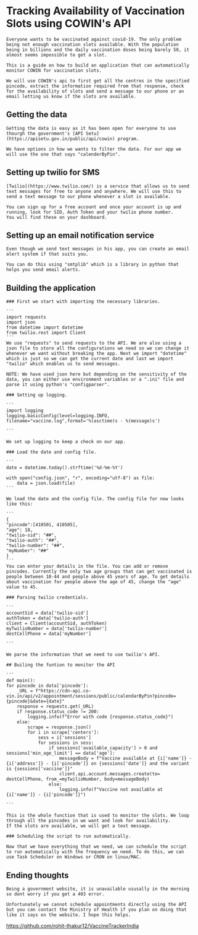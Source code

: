 # Tracking Availability of Vaccination Slots using COWIN's API

    Everyone wants to be vaccinated against covid-19. The only problem being not enough vaccination slots available. With the population being in billions and the daily vaccination doses being barely 50, it almost seems impossible to get a slot.

    This is a guide on how to build an application that can automatically monitor COWIN for vaccination slots. 

    We will use COWIN's api to first get all the centres in the specified pincode, extract the information required from that response, check for the availability of slots and send a message to our phone or an email letting us know if the slots are available.

## Getting the data

    Getting the data is easy as it has been open for everyone to use thourgh the government's [API Setu](https://apisetu.gov.in/public/api/cowin) program. 

    We have options in how we wants to filter the data. For our app we will use the one that says "calenderByPin". 

## Setting up twilio for SMS

    [Twilio](https://www.twilio.com/) is a service that allows us to send text messages for free to anyone and anywhere. We will use this to send a text message to our phone whenever a slot is available. 

    You can sign up for a free account and once your account is up and running, look for SID, Auth Token and your twilio phone number. 
    You will find these on your dashboard. 

## Setting up an email notification service

    Even though we send text messages in his app, you can create an email alert system if that suits you. 

    You can do this using "smtplib" which is a library in python that helps you send email alerts. 

## Building the application

    ### First we start with importing the necessary libraries.

    ```
    import requests
    import json
    from datetime import datetime
    from twilio.rest import Client
    ```
    We use "requests" to send requests to the API. We are also using a json file to store all the configurations we need so we can change it whenever we want without breaking the app. Next we import "datetime" which is just so we can get the current date and last we import "twilio" which enables us to send messages. 

    NOTE: We have used json here but depending on the sensitivity of the data, you can either use environment variables or a ".ini" file and parse it using python's "configparser".

    ### Setting up logging.

    ```
    import logging
    logging.basicConfig(level=logging.INFO, filename="vaccine.log",format='%(asctime)s - %(message)s')  

    ```

    We set up logging to keep a check on our app. 

    ### Load the date and config file.

    ```
    date = datetime.today().strftime('%d-%m-%Y')

    with open("config.json", "r", encoding="utf-8") as file:
        data = json.load(file) 
    ```

    We load the date and the config file. The config file for now looks like this: 

    ```
    {
    "pincode":[410501, 410505],
    "age": 18,
    "twilio-sid": "##",
    "twilio-auth": "##",
    "twilio-number": "##",
    "myNumber": "##"
    }
    ```
    You can enter your details in the file. You can add or remove pincodes. Currently the only two age groups that can get vaccinated is people between 18-44 and people above 45 years of age. To get details about vaccination for people above the age of 45, change the "age" value to 45.

    ### Parsing twilio credentials.

    ```
    accountSid = data['twilio-sid']
    authToken = data['twilio-auth']
    client = Client(accountSid, authToken)
    myTwilioNumber = data['twilio-number'] 
    destCellPhone = data['myNumber']

    ```

    We parse the information that we need to use twilio's API. 

    ## Builing the funtion to monitor the API

    ```
    def main():
    for pincode in data['pincode']:
        _URL = f"https://cdn-api.co-vin.in/api/v2/appointment/sessions/public/calendarByPin?pincode={pincode}&date={date}"
        response = requests.get(_URL)
        if response.status_code != 200:
            logging.info(f"Error with code {response.status_code}")
        else:
            scrape = response.json()
            for i in scrape['centers']:
                sess = i['sessions']
                for sessions in sess:
                    if sessions['available_capacity'] > 0 and sessions['min_age_limit'] == data['age']:
                        messageBody = f"Vaccine available at {i['name']} -  {i['address']} - {i['pincode']} on {sessions['date']} and the variant is {sessions['vaccine']}"
                        client.api.account.messages.create(to= destCellPhone, from_=myTwilioNumber, body=messageBody) 
                    else:
                        logging.info(f"Vaccine not available at {i['name']} - {i['pincode']}")

    ```

    This is the whole function that is used to monitor the slots. We loop through all the pincodes in we want and look for availability. 
    If the slots are available, we will get a text message. 

    ### Scheduling the script to run automatically. 

    Now that we have everything that we need, we can schedule the script to run automatically with the frequency we need. To do this, we can use Task Scheduler on Windows or CRON on linux/MAC. 


## Ending thoughts

    Being a government website, it is unavailable ususally in the morning so dont worry if you get a 403 error. 

    Unfortunately we cannot schedule appointments directly using the API but you can contact the Ministry of Health if you plan on doing that like it says on the website. I hope this helps. 

https://github.com/rohit-thakur12/VaccineTrackerIndia
